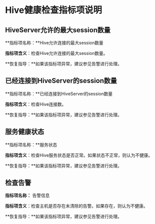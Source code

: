 # Hive健康检查指标项说明<a name="mrs_01_0257"></a>

## HiveServer允许的最大session数量<a name="section16062967111623"></a>

**指标项名称：**Hive允许连接的最大session数量

**指标项含义**：检查Hive允许连接的最大session数量。

**恢复指导：**如果该指标项异常，建议参见告警进行处理。

## 已经连接到HiveServer的session数量<a name="section21582305111624"></a>

**指标项名称：**已经连接到HiveServer的session数量

**指标项含义**：检查Hive连接数。

**恢复指导：**如果该指标项异常，建议参见告警进行处理。

## 服务健康状态<a name="section26557638111625"></a>

**指标项名称：**服务状态

**指标项含义**：检查Hive服务状态是否正常。如果状态不正常，则认为不健康。

**恢复指导：**如果该指标项异常，建议参见告警进行处理。

## 检查告警<a name="section6868120111625"></a>

**指标项名称：**  告警信息

**指标项含义**：检查主机是否存在未清除的告警。如果存在，则认为不健康。

**恢复指导：**如果该指标项异常，建议参见告警进行处理。

